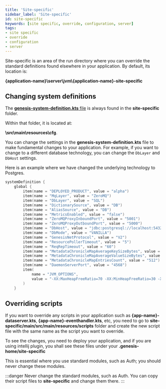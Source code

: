 ```yaml
---
title: 'Site-specific'
sidebar_label: 'Site-specific'
id: site-specific
keywords: [site specific, override, configuration, server]
tags:
- site specific
- override
- configuration
- server
---
```


Site-specific is an area of the run directory where you can override the standard definitions found elsewhere in your application. By default, its location is:

**{application-name}\server\jvm\\{application-name}-site-specific**



## Changing system definitions
The [**genesis-system-definition.kts** file](../../../server/configuring-runtime/system-definitions/) is always found in the **site-specific** folder. 

Within that folder, it is located at:

 **\src\main\resources\cfg**.

You can change the settings in the **genesis-system-definition.kts** file to make fundamental changes to your application. For example, if you want to change to a different database technology, you can change the `DbLayer` and `DbHost` settings.

Here is an example where we have changed the underlying technology to Postgres.

```kotlin {5,11}
systemDefinition {
    global {
        item(name = "DEPLOYED_PRODUCT", value = "alpha")
        item(name = "MqLayer", value = "ZeroMQ")
        item(name = "DbLayer", value = "SQL")
        item(name = "DictionarySource", value = "DB")
        item(name = "AliasSource", value = "DB")
        item(name = "MetricsEnabled", value = "false")
        item(name = "ZeroMQProxyInboundPort", value = "5001")
        item(name = "ZeroMQProxyOutboundPort", value = "5000")
        item(name = "DbHost", value = "jdbc:postgresql://localhost:5432/postgres?user=postgres&password=postgres")
        item(name = "DbMode", value = "VANILLA")
        item(name = "GenesisNetProtocol", value = "V2")
        item(name = "ResourcePollerTimeout", value = "5")
        item(name = "ReqRepTimeout", value = "60")
        item(name = "MetadataChronicleMapAverageKeySizeBytes", value = "128")
        item(name = "MetadataChronicleMapAverageValueSizeBytes", value = "1024")
        item(name = "MetadataChronicleMapEntriesCount", value = "512")
        item(name = "DaemonServerPort", value = "4568")
        item(
            name = "JVM_OPTIONS",
            value = "-XX:MaxHeapFreeRatio=70 -XX:MinHeapFreeRatio=30 -XX:+UseG1GC -XX:+UseStringDeduplication -XX:OnOutOfMemoryError=\"handleOutOfMemoryError.sh %p\""
        )
    }
```

## Overriding scripts

If you want to override any scripts in your application such as **{app-name}-dataserver.kts**, **{app-name}-eventhandler.kts**, etc, you need to go to **site-specific/main/src/main/resources/scripts** folder and create the new script file with the same name as the script you want to override.

To see the changes, you need to deploy your application, and if you are using intellij plugin, you shall see these files under your **.genesis-home/site-specific**

This is essential where you use standard modules, such as Auth; you should never change these modules. 

:::danger
Never change the standard modules, such as Auth. You can copy their script files to **site-specific** and change them there.
:::


